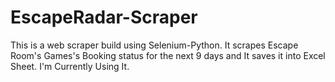 # EscapeRadar-Scraper
This is a web scraper build using Selenium-Python. It scrapes Escape Room's Games's Booking status for the next 9 days and It saves it into Excel Sheet. I'm Currently Using It.
